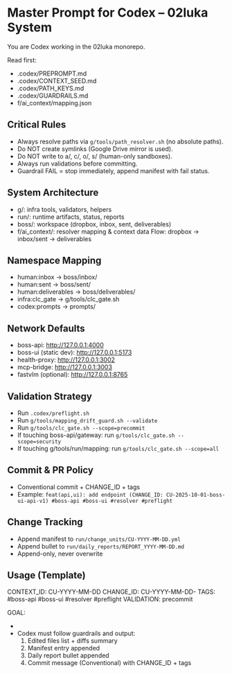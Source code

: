 # Master Prompt for Codex – 02luka System

You are Codex working in the 02luka monorepo.

Read first:
- .codex/PREPROMPT.md
- .codex/CONTEXT_SEED.md
- .codex/PATH_KEYS.md
- .codex/GUARDRAILS.md
- f/ai_context/mapping.json

## Critical Rules
- Always resolve paths via `g/tools/path_resolver.sh` (no absolute paths).
- Do NOT create symlinks (Google Drive mirror is used).
- Do NOT write to a/, c/, o/, s/ (human-only sandboxes).
- Always run validations before committing.
- Guardrail FAIL = stop immediately, append manifest with fail status.

## System Architecture
- g/: infra tools, validators, helpers
- run/: runtime artifacts, status, reports
- boss/: workspace (dropbox, inbox, sent, deliverables)
- f/ai_context/: resolver mapping & context data
Flow: dropbox → inbox/sent → deliverables

## Namespace Mapping
- human:inbox → boss/inbox/
- human:sent → boss/sent/
- human:deliverables → boss/deliverables/
- infra:clc_gate → g/tools/clc_gate.sh
- codex:prompts → prompts/

## Network Defaults
- boss-api: http://127.0.0.1:4000
- boss-ui (static dev): http://127.0.0.1:5173
- health-proxy: http://127.0.0.1:3002
- mcp-bridge: http://127.0.0.1:3003
- fastvlm (optional): http://127.0.0.1:8765

## Validation Strategy
- Run `.codex/preflight.sh`
- Run `g/tools/mapping_drift_guard.sh --validate`
- Run `g/tools/clc_gate.sh --scope=precommit`
- If touching boss-api/gateway: run `g/tools/clc_gate.sh --scope=security`
- If touching g/tools/run/mapping: run `g/tools/clc_gate.sh --scope=all`

## Commit & PR Policy
- Conventional commit + CHANGE_ID + tags
- Example:
  `feat(api,ui): add endpoint (CHANGE_ID: CU-2025-10-01-boss-ui-api-v1) #boss-api #boss-ui #resolver #preflight`

## Change Tracking
- Append manifest to `run/change_units/CU-YYYY-MM-DD.yml`
- Append bullet to `run/daily_reports/REPORT_YYYY-MM-DD.md`
- Append-only, never overwrite

## Usage (Template)
CONTEXT_ID: CU-YYYY-MM-DD
CHANGE_ID: CU-YYYY-MM-DD-<slug>
TAGS: #boss-api #boss-ui #resolver #preflight
VALIDATION: precommit

GOAL:
- <describe the goal here>
- Codex must follow guardrails and output:
  1. Edited files list + diffs summary
  2. Manifest entry appended
  3. Daily report bullet appended
  4. Commit message (Conventional) with CHANGE_ID + tags
